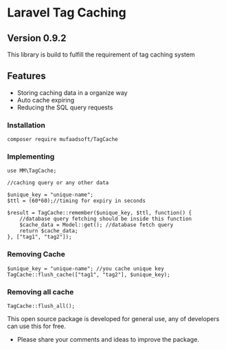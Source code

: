 # Laravel Tag Caching
## Version 0.9.2


This library is build to fulfill the requirement of tag caching system

## Features
- Storing caching data in a organize way
- Auto cache expiring
- Reducing the SQL query requests

### Installation
```
composer require mufaadsoft/TagCache
```

### Implementing

```
use MM\TagCache;

//caching query or any other data

$unique_key = "unique-name";
$ttl = (60*60);//timing for expiry in seconds

$result = TagCache::remember($unique_key, $ttl, function() {
    //database query fetching should be inside this function
    $cache_data = Model::get(); //database fetch query 
    return $cache_data;
}, ["tag1", "tag2"]);

```

### Removing Cache

```
$unique_key = "unique-name"; //you cache unique key
TagCache::flush_cache(["tag1", "tag2"], $unique_key);
```

### Removing all cache

```
TagCache::flush_all();
```

This open source package is developed for general use, any of developers can use this for free.
- Please share your comments and ideas to improve the package.